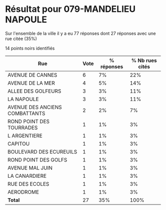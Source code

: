 # Résultat pour 079-MANDELIEU NAPOULE

Sur l'ensemble de la ville il y a eu 77 réponses dont 27 réponses avec une rue citée (35%)

14 points noirs identifiés

| Rue | Vote | % réponses | % Nb rues cités|
|-----|------|------------|----------------|
| AVENUE DE CANNES | 6 | 7% | 22%|
| AVENUE DE LA MER | 4 | 5% | 14%|
| ALLEE DES GOLFEURS | 3 | 3% | 11%|
| LA NAPOULE | 3 | 3% | 11%|
| AVENUE DES ANCIENS COMBATTANTS | 2 | 2% | 7%|
| ROND POINT DES TOURRADES | 1 | 1% | 3%|
| L ARGENTIERE | 1 | 1% | 3%|
| CAPITOU | 1 | 1% | 3%|
| BOULEVARD DES ECUREUILS | 1 | 1% | 3%|
| ROND POINT DES GOLFS | 1 | 1% | 3%|
| AVENUE MAL JUIN | 1 | 1% | 3%|
| LA CANARDIERE | 1 | 1% | 3%|
| RUE DES ECOLES | 1 | 1% | 3%|
| AERODROME | 1 | 1% | 3%|
| **Total** | 27 | 35% | 100%|
